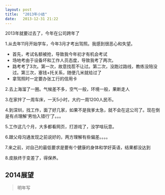 ```yaml
---
layout: post
title:  "2013年小结"
date:   2013-12-31 21:22
---
```

2013年就要过去了，今年在公司跨年了

1.从去年11月开始学车，今年3月才考出驾照。我感到很恶心和失望。
- 首先，考试名额被抢，导致我今年初才有机会考试
- 场地考由于设备坏和工作人员态度，导致我考了两次。
- 路考考了3次。第一次，故意找茬不让过。第二次，没跑过路线，教练没陪没过。第三次，塞钱+托关系，随便几米就给过了
- 拿驾照时一定要办张工行的信用卡

2.去上海溜了一圈。气候差不多，空气一般，环境一般，果断走人

3.在家拌了一周车床，一天5小时，大约一周1200人民币。

4.到深圳，找工作，面了好几家，如果不是我爹太急，就不会在这公司了。现在倒是有点理解‘男怕入错行’了。。。

5.工作这几个月，大多都看网页，打游戏了，没学啥玩意。

6.跟父母沟通发现之前说好的，两方理解有些偏差。。。。

7.来之前，对自己的最低要求是要有个健康的身体和学好英语，结果都没达到

8.皮肤终于变差了，得保养。





2014展望
-------

>明年写
